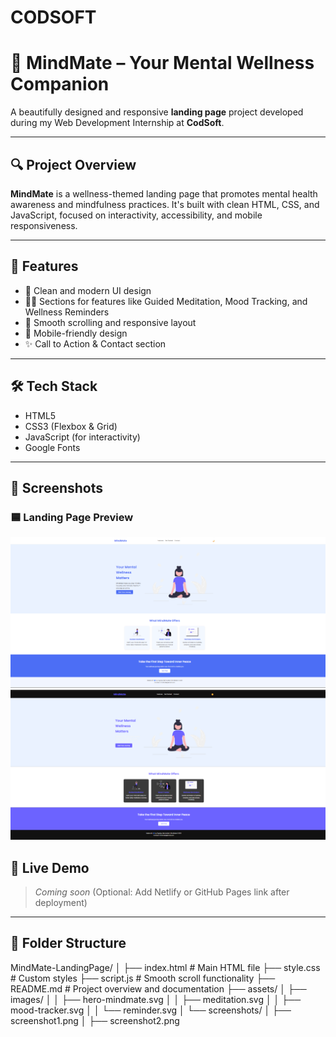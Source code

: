 # CODSOFT
# 🧠 MindMate – Your Mental Wellness Companion

A beautifully designed and responsive **landing page** project developed during my Web Development Internship at **CodSoft**.

---

## 🔍 Project Overview

**MindMate** is a wellness-themed landing page that promotes mental health awareness and mindfulness practices. It's built with clean HTML, CSS, and JavaScript, focused on interactivity, accessibility, and mobile responsiveness.

---

## 🚀 Features

- 💬 Clean and modern UI design
- 🧘‍♀️ Sections for features like Guided Meditation, Mood Tracking, and Wellness Reminders
- 🎯 Smooth scrolling and responsive layout
- 📱 Mobile-friendly design
- ✨ Call to Action & Contact section

---

## 🛠️ Tech Stack

- HTML5
- CSS3 (Flexbox & Grid)
- JavaScript (for interactivity)
- Google Fonts

---

## 📸 Screenshots

### 🟦 Landing Page Preview

![Screenshot 1](assets/screenshots/screenshot1.png)
![Screenshot 2](assets/screenshots/screenshot2.png)


## 🔗 Live Demo

> _Coming soon_ (Optional: Add Netlify or GitHub Pages link after deployment)

---

## 📁 Folder Structure
MindMate-LandingPage/
│
├── index.html # Main HTML file
├── style.css # Custom styles
├── script.js # Smooth scroll functionality
├── README.md # Project overview and documentation
├── assets/
│ ├── images/
│ │ ├── hero-mindmate.svg
│ │ ├── meditation.svg
│ │ ├── mood-tracker.svg
│ │ └── reminder.svg
│ └── screenshots/
│ ├── screenshot1.png
│ ├── screenshot2.png

